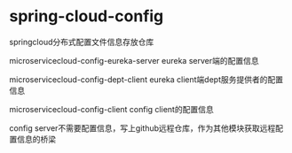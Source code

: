 # spring-cloud-config
springcloud分布式配置文件信息存放仓库

microservicecloud-config-eureka-server eureka server端的配置信息

microservicecloud-config-dept-client   eureka client端dept服务提供者的配置信息

microservicecloud-config-client  config client的配置信息

config server不需要配置信息，写上github远程仓库，作为其他模块获取远程配置信息的桥梁
